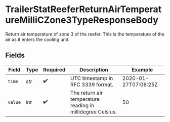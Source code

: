 # TrailerStatReeferReturnAirTemperatureMilliCZone3TypeResponseBody

Return air temperature of zone 3 of the reefer. This is the temperature of the air as it enters the cooling unit.


## Fields

| Field                                                      | Type                                                       | Required                                                   | Description                                                | Example                                                    |
| ---------------------------------------------------------- | ---------------------------------------------------------- | ---------------------------------------------------------- | ---------------------------------------------------------- | ---------------------------------------------------------- |
| `time`                                                     | *str*                                                      | :heavy_check_mark:                                         | UTC timestamp in RFC 3339 format.                          | 2020-01-27T07:06:25Z                                       |
| `value`                                                    | *int*                                                      | :heavy_check_mark:                                         | The return air temperature reading in millidegree Celsius. | 50                                                         |